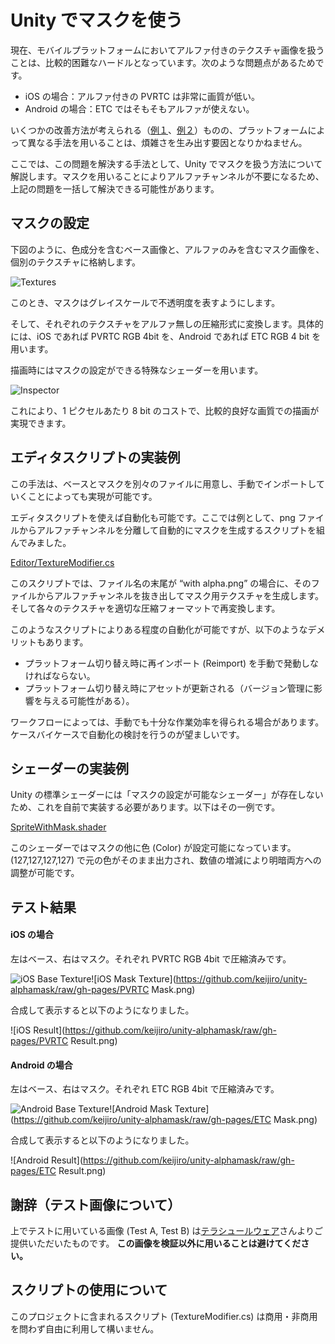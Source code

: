 Unity でマスクを使う
====================

現在、モバイルプラットフォームにおいてアルファ付きのテクスチャ画像を扱うことは、比較的困難なハードルとなっています。次のような問題点があるためです。

- iOS の場合：アルファ付きの PVRTC は非常に画質が低い。
- Android の場合：ETC ではそもそもアルファが使えない。

いくつかの改善方法が考えられる（[例１](https://github.com/keijiro/unity-dither4444)、[例２](https://github.com/keijiro/unity-pvr-cleaner)）ものの、プラットフォームによって異なる手法を用いることは、煩雑さを生み出す要因となりかねません。

ここでは、この問題を解決する手法として、Unity でマスクを扱う方法について解説します。マスクを用いることによりアルファチャンネルが不要になるため、上記の問題を一括して解決できる可能性があります。

マスクの設定
------------

下図のように、色成分を含むベース画像と、アルファのみを含むマスク画像を、個別のテクスチャに格納します。

![Textures](https://github.com/keijiro/unity-alphamask/raw/gh-pages/Textures.png)

このとき、マスクはグレイスケールで不透明度を表すようにします。

そして、それぞれのテクスチャをアルファ無しの圧縮形式に変換します。具体的には、iOS であれば PVRTC RGB 4bit を、Android であれば ETC RGB 4 bit を用います。

描画時にはマスクの設定ができる特殊なシェーダーを用います。

![Inspector](https://github.com/keijiro/unity-alphamask/raw/gh-pages/Inspector.png)

これにより、1 ピクセルあたり 8 bit のコストで、比較的良好な画質での描画が実現できます。

エディタスクリプトの実装例
--------------------------

この手法は、ベースとマスクを別々のファイルに用意し、手動でインポートしていくことによっても実現が可能です。

エディタスクリプトを使えば自動化も可能です。ここでは例として、png ファイルからアルファチャンネルを分離して自動的にマスクを生成するスクリプトを組んでみました。

[Editor/TextureModifier.cs](https://github.com/keijiro/unity-alphamask/blob/master/Assets/Editor/TextureModifier.cs)

このスクリプトでは、ファイル名の末尾が “with alpha.png” の場合に、そのファイルからアルファチャンネルを抜き出してマスク用テクスチャを生成します。そして各々のテクスチャを適切な圧縮フォーマットで再変換します。

このようなスクリプトによりある程度の自動化が可能ですが、以下のようなデメリットもあります。

- プラットフォーム切り替え時に再インポート (Reimport) を手動で発動しなければならない。
- プラットフォーム切り替え時にアセットが更新される（バージョン管理に影響を与える可能性がある）。

ワークフローによっては、手動でも十分な作業効率を得られる場合があります。ケースバイケースで自動化の検討を行うのが望ましいです。

シェーダーの実装例
------------------

Unity の標準シェーダーには「マスクの設定が可能なシェーダー」が存在しないため、これを自前で実装する必要があります。以下はその一例です。

[SpriteWithMask.shader](https://github.com/keijiro/unity-alphamask/blob/master/Assets/SpriteWithMask.shader)

このシェーダーではマスクの他に色 (Color) が設定可能になっています。(127,127,127,127) で元の色がそのまま出力され、数値の増減により明暗両方への調整が可能です。

テスト結果
----------

#### iOS の場合

左はベース、右はマスク。それぞれ PVRTC RGB 4bit で圧縮済みです。

![iOS Base Texture](https://github.com/keijiro/unity-alphamask/raw/gh-pages/PVRTC.png)![iOS Mask Texture](https://github.com/keijiro/unity-alphamask/raw/gh-pages/PVRTC Mask.png)

合成して表示すると以下のようになりました。

![iOS Result](https://github.com/keijiro/unity-alphamask/raw/gh-pages/PVRTC Result.png)

#### Android の場合

左はベース、右はマスク。それぞれ ETC RGB 4bit で圧縮済みです。

![Android Base Texture](https://github.com/keijiro/unity-alphamask/raw/gh-pages/ETC.png)![Android Mask Texture](https://github.com/keijiro/unity-alphamask/raw/gh-pages/ETC Mask.png)

合成して表示すると以下のようになりました。

![Android Result](https://github.com/keijiro/unity-alphamask/raw/gh-pages/ETC Result.png)

謝辞（テスト画像について）
--------------------------

上でテストに用いている画像 (Test A, Test B) は[テラシュールウェア](http://terasur.blog.fc2.com)さんよりご提供いただいたものです。 **この画像を検証以外に用いることは避けてください。**

スクリプトの使用について
------------------------

このプロジェクトに含まれるスクリプト (TextureModifier.cs) は商用・非商用を問わず自由に利用して構いません。
